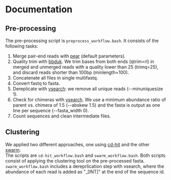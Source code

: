 # Documentation

## Pre-processing
The pre-processing script is `preprocess_workflow.bash`.
It consists of the following tasks:
1. Merge pair-end reads with [pear](https://sco.h-its.org/exelixis/web/software/pear/doc.html) (default parameters).
2. Quality trim with [bbduk](https://sourceforge.net/projects/bbmap/). We trim bases from both ends (qtrim=rl) in merged and unmerged reads with a quality lower than 25 (trimq=25), and discard reads shorter than 100bp (minlength=100).
3. Concatenate all files in single multifastq.
4. Convert fastq to fasta.
5. Dereplicate with [vsearch](https://github.com/torognes/vsearch): we remove all unique reads (--minuniquesize 1).
6. Check for chimeras with [vsearch](https://github.com/torognes/vsearch). We use a minimum abundance ratio of parent vs. chimera of 1.5 (--abskew  1.5) and the fasta is output as one line per sequence (--fasta_width 0).
7. Count sequences and clean intermediate files.


## Clustering
We applied two different approaches, one using [cd-hit](http://weizhongli-lab.org/cd-hit/) and the other [swarm](https://github.com/torognes/swarm).  
The scripts are `cd-hit_workflow.bash` and `swarm_workflow.bash`. Both scripts consist of applying the clustering tool on the pre-processed fasta.
`swarm_workflow.bash` includes a dereprlication step with vsearch, where the abundance of each read is added as "_[INT]" at the end of the sequence id.




